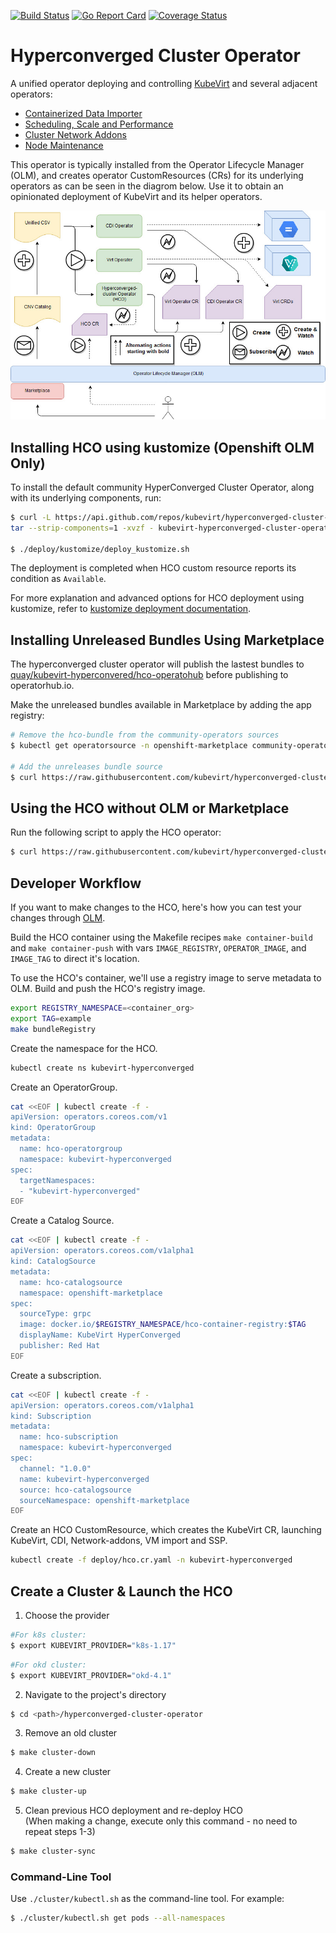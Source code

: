 [![Build Status](https://travis-ci.com/kubevirt/hyperconverged-cluster-operator.svg?branch=master)](https://travis-ci.com/kubevirt/hyperconverged-cluster-operator)
[![Go Report Card](https://goreportcard.com/badge/github.com/kubevirt/hyperconverged-cluster-operator)](https://goreportcard.com/report/github.com/kubevirt/hyperconverged-cluster-operator)
[![Coverage Status](https://coveralls.io/repos/github/kubevirt/hyperconverged-cluster-operator/badge.svg?branch=master&service=github)](https://coveralls.io/github/kubevirt/hyperconverged-cluster-operator?branch=master)

# Hyperconverged Cluster Operator

A unified operator deploying and controlling [KubeVirt](https://github.com/kubevirt/kubevirt) and several adjacent operators:

- [Containerized Data Importer](https://github.com/kubevirt/containerized-data-importer)
- [Scheduling, Scale and Performance](https://github.com/kubevirt/kubevirt-ssp-operator)
- [Cluster Network Addons](https://github.com/kubevirt/cluster-network-addons-operator)
- [Node Maintenance](https://github.com/kubevirt/node-maintenance-operator)

This operator is typically installed from the Operator Lifecycle Manager (OLM),
and creates operator CustomResources (CRs) for its underlying operators as can be seen in the diagrom below.
Use it to obtain an opinionated deployment of KubeVirt and its helper operators.

![](images/HCO-design.jpg)

## Installing HCO using kustomize (Openshift OLM Only)
To install the default community HyperConverged Cluster Operator, along with its underlying components, run:
```bash
$ curl -L https://api.github.com/repos/kubevirt/hyperconverged-cluster-operator/tarball/master | \
tar --strip-components=1 -xvzf - kubevirt-hyperconverged-cluster-operator-*/deploy/kustomize

$ ./deploy/kustomize/deploy_kustomize.sh
```
The deployment is completed when HCO custom resource reports its condition as `Available`.

For more explanation and advanced options for HCO deployment using kustomize, refer to [kustomize deployment documentation](deploy/kustomize/README.md).

## Installing Unreleased Bundles Using Marketplace
The hyperconverged cluster operator will publish the lastest bundles to [quay/kubevirt-hyperconvered/hco-operatohub](https://quay.io/application/kubevirt-hyperconverged/hco-operatorhub)
before publishing to operatorhub.io.

Make the unreleased bundles available in Marketplace by adding the app registry:
```bash
# Remove the hco-bundle from the community-operators sources
$ kubectl get operatorsource -n openshift-marketplace community-operators -o yaml | sed "s/hco-operatorhub,//" | kubectl apply -f -

# Add the unreleases bundle source
$ curl https://raw.githubusercontent.com/kubevirt/hyperconverged-cluster-operator/master/tools/quay-registry.sh | bash -s $QUAY_USERNAME $QUAY_PASSWORD
```

## Using the HCO without OLM or Marketplace

Run the following script to apply the HCO operator:

```bash
$ curl https://raw.githubusercontent.com/kubevirt/hyperconverged-cluster-operator/master/deploy/deploy.sh | bash
```

## Developer Workflow
If you want to make changes to the HCO, here's how you can test your changes
through [OLM](https://github.com/operator-framework/operator-lifecycle-manager/blob/master/doc/install/install.md#installing-olm).

Build the HCO container using the Makefile recipes `make container-build` and
`make container-push` with vars `IMAGE_REGISTRY`, `OPERATOR_IMAGE`, and `IMAGE_TAG`
to direct it's location.

To use the HCO's container, we'll use a registry image to serve metadata to OLM.
Build and push the HCO's registry image.

```bash
export REGISTRY_NAMESPACE=<container_org>
export TAG=example
make bundleRegistry
```

Create the namespace for the HCO.
```bash
kubectl create ns kubevirt-hyperconverged
```

Create an OperatorGroup.
```bash
cat <<EOF | kubectl create -f -
apiVersion: operators.coreos.com/v1
kind: OperatorGroup
metadata:
  name: hco-operatorgroup
  namespace: kubevirt-hyperconverged
spec:
  targetNamespaces:
  - "kubevirt-hyperconverged"
EOF
```

Create a Catalog Source.
```bash
cat <<EOF | kubectl create -f -
apiVersion: operators.coreos.com/v1alpha1
kind: CatalogSource
metadata:
  name: hco-catalogsource
  namespace: openshift-marketplace
spec:
  sourceType: grpc
  image: docker.io/$REGISTRY_NAMESPACE/hco-container-registry:$TAG
  displayName: KubeVirt HyperConverged
  publisher: Red Hat
EOF
```

Create a subscription.
```bash
cat <<EOF | kubectl create -f -
apiVersion: operators.coreos.com/v1alpha1
kind: Subscription
metadata:
  name: hco-subscription
  namespace: kubevirt-hyperconverged
spec:
  channel: "1.0.0"
  name: kubevirt-hyperconverged
  source: hco-catalogsource
  sourceNamespace: openshift-marketplace
EOF
```

Create an HCO CustomResource, which creates the KubeVirt CR, launching KubeVirt,
CDI, Network-addons, VM import and SSP.
```bash
kubectl create -f deploy/hco.cr.yaml -n kubevirt-hyperconverged
```

## Create a Cluster & Launch the HCO
1. Choose the provider
```bash
#For k8s cluster:
$ export KUBEVIRT_PROVIDER="k8s-1.17"
```
```bash
#For okd cluster:
$ export KUBEVIRT_PROVIDER="okd-4.1"
```
2. Navigate to the project's directory
```bash
$ cd <path>/hyperconverged-cluster-operator
```
3. Remove an old cluster
```bash
$ make cluster-down
```
4. Create a new cluster
```bash
$ make cluster-up
```
5. Clean previous HCO deployment and re-deploy HCO \
   (When making a change, execute only this command - no need to repeat steps 1-3)
```bash
$ make cluster-sync
```
### Command-Line Tool
Use `./cluster/kubectl.sh` as the command-line tool.
For example:
```bash
$ ./cluster/kubectl.sh get pods --all-namespaces
```
